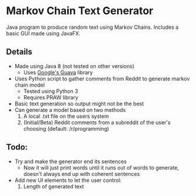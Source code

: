 # Markov Chain Text Generator
Java program to produce random text using Markov Chains.
Includes a basic GUI made using JavaFX.

## Details
- Made using Java 8 (not tested on other versions)
    - Uses [Google's Guava](https://github.com/google/guava) library
- Uses Python script to gather comments from Reddit to generate markov chain model
    - Tested using Python 3
    - Requires PRAW library
- Basic text generation so output might not be the best
- Can generate a model based on two methods
    1. A local .txt file on the users system
    2. (Initial/Beta) Reddit comments from a subreddit of the user's choosing (default: /r/programming)

## Todo:
- Try and make the generator end its sentences
    - Now it will just print words until it runs out of words to generate, doesn't always end up with coherent sentences
- Add new UI elements to let the user control:
    1. Length of generated text
